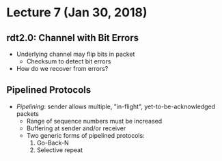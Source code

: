 # Lecture 7 (Jan 30, 2018)
## rdt2.0: Channel with Bit Errors
* Underlying channel may flip bits in packet
  * Checksum to detect bit errors
* How do we recover from errors?
## Pipelined Protocols
* *Pipelining*: sender allows multiple, "in-flight", yet-to-be-acknowledged packets
  * Range of sequence numbers must be increased
  * Buffering at sender and/or receiver
  * Two generic forms of pipelined protocols:
    1. Go-Back-N
    2. Selective repeat

